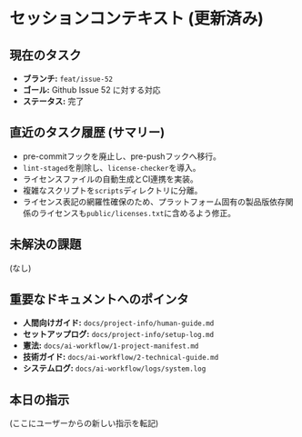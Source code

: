 # セッションコンテキスト (更新済み)

## 現在のタスク
- **ブランチ:** `feat/issue-52`
- **ゴール:** Github Issue 52 に対する対応
- **ステータス:** 完了

## 直近のタスク履歴 (サマリー)
- pre-commitフックを廃止し、pre-pushフックへ移行。
- `lint-staged`を削除し、`license-checker`を導入。
- ライセンスファイルの自動生成とCI連携を実装。
- 複雑なスクリプトを`scripts`ディレクトリに分離。
- ライセンス表記の網羅性確保のため、プラットフォーム固有の製品版依存関係のライセンスも`public/licenses.txt`に含めるよう修正。

## 未解決の課題
(なし)

## 重要なドキュメントへのポインタ
- **人間向けガイド:** `docs/project-info/human-guide.md`
- **セットアップログ:** `docs/project-info/setup-log.md`
- **憲法:** `docs/ai-workflow/1-project-manifest.md`
- **技術ガイド:** `docs/ai-workflow/2-technical-guide.md`
- **システムログ:** `docs/ai-workflow/logs/system.log`

## 本日の指示
(ここにユーザーからの新しい指示を転記)
